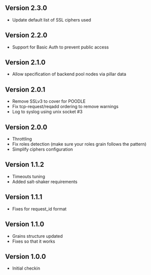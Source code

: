 ## Version 2.3.0

* Update default list of SSL ciphers used

## Version 2.2.0

* Support for Basic Auth to prevent public access

## Version 2.1.0

* Allow specification of backend pool nodes via pillar data

## Version 2.0.1

* Remove SSLv3 to cover for POODLE
* Fix tcp-request/reqadd ordering to remove warnings
* Log to syslog using unix socket #3

## Version 2.0.0

* Throttling
* Fix roles detection (make sure your roles grain follows the pattern)
* Simplify ciphers configuration

## Version 1.1.2

* Timeouts tuning
* Added salt-shaker requirements

## Version 1.1.1

* Fixes for request_id format

## Version 1.1.0

* Grains structure updated
* Fixes so that it works

## Version 1.0.0

* Initial checkin

